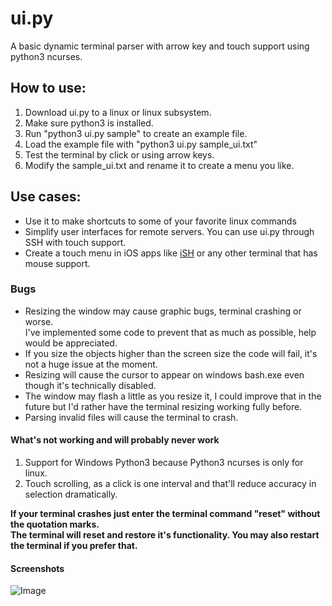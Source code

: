 # ui.py
A basic dynamic terminal parser with arrow key and touch support using python3 ncurses.

## How to use:

1. Download ui.py to a linux or linux subsystem.
2. Make sure python3 is installed.
3. Run "python3 ui.py sample" to create an example file.
4. Load the example file with "python3 ui.py sample_ui.txt"
5. Test the terminal by click or using arrow keys.
6. Modify the sample_ui.txt and rename it to create a menu you like.

## Use cases:

* Use it to make shortcuts to some of your favorite linux commands
* Simplify user interfaces for remote servers. You can use ui.py through SSH with touch support.
* Create a touch menu in iOS apps like [iSH](https://github.com/tbodt/iSH) or any other terminal that has mouse support.

### Bugs

* Resizing the window may cause graphic bugs, terminal crashing or worse.\
  I've implemented some code to prevent that as much as possible, help would be appreciated.
*  If you size the objects higher than the screen size the code will fail, it's not a huge issue at the moment.
* Resizing will cause the cursor to appear on windows bash.exe even though it's technically disabled.
* The window may flash a little as you resize it, I could improve that in the future but I'd rather have the terminal resizing working fully before.
* Parsing invalid files will cause the terminal to crash.

#### What's not working and will probably never work

1. Support for Windows Python3 because Python3 ncurses is only for linux.
2. Touch scrolling, as a click is one interval and that'll reduce accuracy in selection dramatically.

**If your terminal crashes just enter the terminal command "reset" without the quotation marks.\
The terminal will reset and restore it's functionality. You may also restart the terminal if you prefer that.**

#### Screenshots

![Image](https://download.discord.digital/screenshots/ui.py-menu.png "ui.py")
